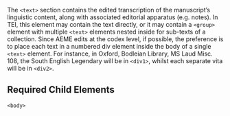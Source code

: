 The `<text>` section contains the edited transcription of the manuscript’s linguistic content, along with associated editorial apparatus (e.g. notes). In TEI, this element may contain the text directly, or it may contain a `<group>` element with multiple `<text>` elements nested inside for sub-texts of a collection. Since AEME edits at the codex level, if possible, the preference is to place each text in a numbered div element inside the body of a single `<text>` element. For instance, in Oxford, Bodleian Library, MS Laud Misc. 108, the South English Legendary will be in `<div1>`, whilst each separate vita will be in `<div2>`.

## Required Child Elements

`<body>`

